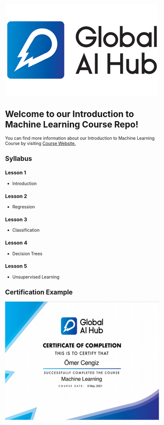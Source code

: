 <div align="center">
  <img src="logo.png">
</div>

# Welcome to our Introduction to Machine Learning Course Repo!

You can find more information about our Introduction to Machine Learning Course by visiting [Course Website.](https://globalaihub.com/courses/introduction-to-machine-learning/)

## Syllabus

### Lesson 1
- Introduction

### Lesson 2
- Regression

### Lesson 3
- Classification

### Lesson 4
- Decision Trees

### Lesson 5
- Unsupervised Learning


## Certification Example
![Certificate](updated-certificate.png)
